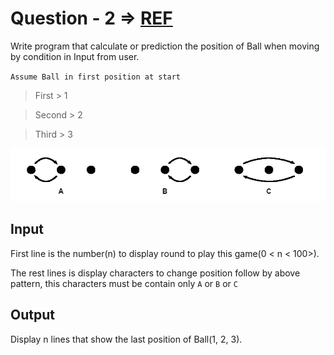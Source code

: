 
# Question - 2 => [REF](http://share.olanlab.com/th/it/blog/view/15?fb_comment_id=809804372366345_1138486812831431)

Write program that calculate or prediction the position of Ball when moving by condition in Input from user.

`Assume Ball in first position at start`

> First > 1

> Second > 2

> Third > 3


![abc-img](./images/abc.png)

## Input

First line is the number(n) to display round to play this game(0 < n < 100>).

The rest lines is display characters to change position follow by above pattern, this characters must be contain only `A` or `B` or `C`

## Output

Display n lines that show the last position of Ball(1, 2, 3).
